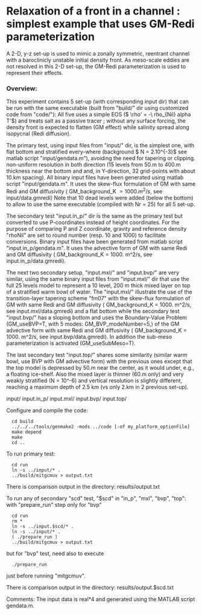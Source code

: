 Relaxation of a front in a channel : simplest example that uses GM-Redi parameterization
================================================================================

A 2-D, y-z set-up is used to mimic a zonally symmetric, reentrant channel with a baroclinicly unstable initial density front. 
As meso-scale eddies are not resolved in this 2-D set-up, the GM-Redi parameterization is used to represent their effects.

### Overview:
This experiment contains 5 set-up (with corresponding input dir) that can be run with
the same executable (built from "build/" dir using customized code from "code/"):
All five uses a simple EOS ($ \rho' = -\ rho_{Nil} alpha T'$) and treats
salt as a passive tracer ; without any surface forcing, the density front is expected
to flatten (GM effect) while salinity spread along isopycnal (Redi diffusion).

The primary test, using input files from "input/" dir, is the simplest one, with flat bottom
and stratified every-where (background $ N = 2.10^{-3}$ see matlab script "input/gendata.m"),
avoiding the need for tapering or clipping.
non-uniform resolution in both direction (15 levels from 50.m to 400.m thickness 
near the bottom and and, in Y-direction, 32 grid-points with about 10.km spacing). 
All binary input files have been generated using matlab script "input/gendata.m".
It uses the skew-flux formulation of GM with same Redi and GM diffusivity 
( GM_background_K $= 1000. m^2/s$, see input/data.gmredi)
Note that 10 dead levels were added (below the bottom) to allow to use the same
executable (compiled with Nr = 25) for all 5 set-up.

The secondary test "input.in_p/" dir is the same as the
primary test but converted to use P-coordinates instead of height coordinates.
For the purpose of comparing P and Z coordinate, gravity and reference density
"rhoNil" are set to round number (resp. 10 and 1000) to facilitate conversions.
Binary input files have been generated from matlab script "input.in_p/gendata.m".
It uses the advective form of GM with same Redi and GM diffusivity 
( GM_background_K = 1000. m^2/s, see input.in_p/data.gmredi).

The next two secondary setup, "input.mxl/" and "input.bvp/" are very similar,
using the same binary input files from "input.mxl/" dir that use the full
25 levels model to represent a 10 level, 200 m thick mixed layer on top of a stratified warm bowl of water.
The "input.mxl/" illustrate the use of the transition-layer tapering scheme "fm07"
with the skew-flux formulation of GM with same Redi and GM diffusivity 
( GM_background_K = 1000. m^2/s, see input.mxl/data.gmredi) and a flat bottom
while the secondary test "input.bvp/" has a sloping bottom and uses the 
Boundary-Value Problem (GM_useBVP=T, with 5 modes: GM_BVP_modeNumber=5,) 
of the GM advective form with same Redi and GM diffusivity 
( GM_background_K = 1000. m^2/s, see input.bvp/data.gmredi).
In addition the sub-meso parameterization is activated (GM_useSubMeso=T).

The last secondary test "input.top/" shares some similarity (similar warm bowl, use BVP
with GM advective form) with the previous ones except that the top model is depressed by
50.m near the center, as it would under, e.g., a floating ice-shelf.
Also the mixed layer is thinner (60.m only) and very weakly stratified (N = 10^-6)
and vertical resolution is slightly different, reaching a maximum depth of 2.5 km
(vs only 2.km in 2 previous set-up).

input/
input.in_p/
input.mxl/
input.bvp/
input.top/

Configure and compile the code:
```
  cd build
  ../../../tools/genmake2 -mods ../code [-of my_platform_optionFile]
  make depend
  make
  cd ..
```

To run primary test:
```
  cd run
  ln -s ../input/* .
  ../build/mitgcmuv > output.txt
```

There is comparison output in the directory:
  results/output.txt

To run any of secondary "scd" test, "$scd" in "in_p", "mxl", "bvp", "top":
with "prepare_run" step only for "bvp"
```
  cd run
  rm *
  ln -s ../input.$scd/* .
  ln -s ../input/* .
  ( ./prepare_run )
  ../build/mitgcmuv > output.txt
```
but for "bvp" test, need also to execute
```
  ./prepare_run
```
just before running "mitgcmuv".

There is comparison output in the directory:
  results/output.$scd.txt

Comments:
  The input data is real*4 and generated using the MATLAB script
  gendata.m.

